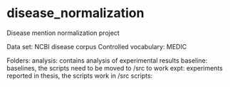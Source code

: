 # disease_normalization
Disease mention normalization project

Data set: NCBI disease corpus
Controlled vocabulary: MEDIC

Folders:
    analysis: contains analysis of experimental results
    baseline: baselines, the scripts need to be moved to /src to work
    expt: experiments reported in thesis, the scripts work in /src
    scripts:

